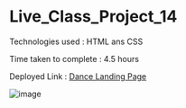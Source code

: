 # Live_Class_Project_14

Technologies used : HTML ans CSS

Time taken to complete : 4.5 hours

Deployed Link : [Dance Landing Page](https://celadon-swan-2f9910.netlify.app/)

![image](https://user-images.githubusercontent.com/82273693/189128450-545e8297-07af-44ab-8568-1d9f5b7ca2ec.png)
